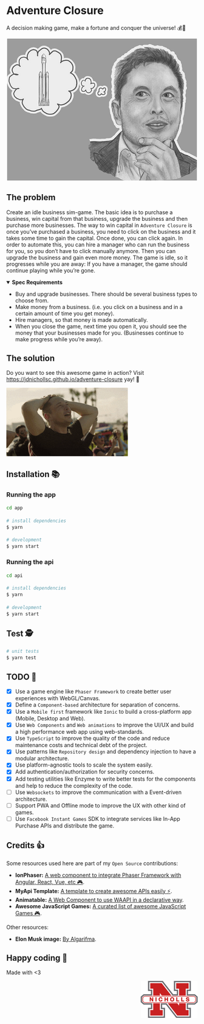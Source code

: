 # Adventure Closure
A decision making game, make a fortune and conquer the universe! 💰🚀

<p align="center">
  <img width="500px" alt="Be like Elon Musk" src="img/elon-musk.gif">
</p>

## The problem
Create an idle business sim-game. The basic idea is to purchase a business, win capital from that business, upgrade the business and then purchase more businesses.
The way to win capital in `Adventure Closure` is once you’ve purchased a business, you need to click on the business and it takes some time to gain the capital. Once done, you can click again.
In order to automate this, you can hire a manager who can run the business for you, so you don’t have to click manually anymore. Then you can upgrade the business and gain even more money.
The game is idle, so it progresses while you are away: If you have a manager, the game should continue playing while you’re gone.

<details open>
  <summary><b>Spec Requirements</b></summary>

  * Buy and upgrade businesses. There should be several business types to choose from.
  * Make money from a business. (i.e. you click on a business and in a certain amount of time you get money).
  * Hire managers, so that money is made automatically.
  * When you close the game, next time you open it, you should see the money that your businesses made for you. (Businesses continue to make progress while you’re away).
</details>

## The solution
Do you want to see this awesome game in action? Visit https://jdnichollsc.github.io/adventure-closure yay! 🎉

![Happy like Elon Musk](img/happy-like-elon.gif)

## Installation 📚

### Running the app

```bash
cd app

# install dependencies
$ yarn

# development
$ yarn start
```

### Running the api

```bash
cd api

# install dependencies
$ yarn

# development
$ yarn start
```

## Test 🕵️

```bash
# unit tests
$ yarn test
```

## TODO 📝
- [x] Use a game engine like `Phaser Framework` to create better user experiences with WebGL/Canvas.
- [x] Define a `Component-based` architecture for separation of concerns.
- [x] Use a `Mobile first` framework like `Ionic` to build a cross-platform app (Mobile, Desktop and Web).
- [x] Use `Web Components` and `Web animations` to improve the UI/UX and build a high performance web app using web-standards.
- [x] Use `TypeScript` to improve the quality of the code and reduce maintenance costs and technical debt of the project.
- [x] Use patterns like `Repository design` and dependency injection to have a modular architecture.
- [x] Use platform-agnostic tools to scale the system easily.
- [x] Add authentication/authorization for security concerns.
- [x] Add testing utilities like Enzyme to write better tests for the components and help to reduce the complexity of the code.
- [ ] Use `Websockets` to improve the communication with a Event-driven architecture.  
- [ ] Support PWA and Offline mode to improve the UX with other kind of games.
- [ ] Use `Facebook Instant Games` SDK to integrate services like In-App Purchase APIs and distribute the game.

## Credits 👍
Some resources used here are part of my `Open Source` contributions:

* **IonPhaser:** [A web component to integrate Phaser Framework with Angular, React, Vue, etc 🎮](https://github.com/proyecto26/ion-phaser).
* **MyApi Template:** [A template to create awesome APIs easily ⚡️](https://github.com/proyecto26/MyAPI).
* **Animatable:** [A Web Component to use WAAPI in a declarative way](https://github.com/proyecto26/animatable-component).
* **Awesome JavaScript Games:** [A curated list of awesome JavaScript Games 🎮](https://github.com/proyecto26/awesome-jsgames).

Other resources:
* **Elon Musk image:** [By Algarifma](https://imgur.com/GeEHyCu).

## Happy coding 💯
Made with <3

<img width="150px" src="https://github.com/jdnichollsc/jdnichollsc.github.io/blob/master/assets/nicholls.png?raw=true" align="right">
